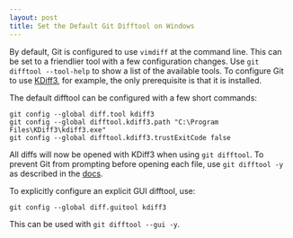 ```yaml
---
layout: post
title: Set the Default Git Difftool on Windows
---
```


By default, Git is configured to use `vimdiff` at the command line. This can be set to a friendlier tool with a few configuration changes. Use `git difftool --tool-help` to show a list of the available tools. To configure Git to use [KDiff3](http://kdiff3.sourceforge.net/), for example, the only prerequisite is that it is installed.

The default difftool can be configured with a few short commands:

```
git config --global diff.tool kdiff3
git config --global difftool.kdiff3.path "C:\Program Files\KDiff3\kdiff3.exe"
git config --global difftool.kdiff3.trustExitCode false
```

All diffs will now be opened with KDiff3 when using `git difftool`. To prevent Git from prompting before opening each file, use `git difftool -y` as described in the [docs](https://git-scm.com/docs/git-difftool).

To explicitly configure an explicit GUI difftool, use:

```
git config --global diff.guitool kdiff3
```

This can be used with `git difftool --gui -y`.